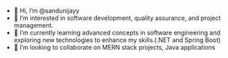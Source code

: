 - 👋 Hi, I’m @sandunijayy
- 👀 I’m interested in software development, quality assurance, and project management.
- 🌱 I’m currently learning advanced concepts in software engineering and exploring new technologies to enhance my skills.(.NET and Spring Boot)
- 💞️ I’m looking to collaborate on MERN stack projects, Java applications



<!---
sandunijayy/sandunijayy is a ✨ special ✨ repository because its `README.md` (this file) appears on your GitHub profile.
You can click the Preview link to take a look at your changes.
--->
